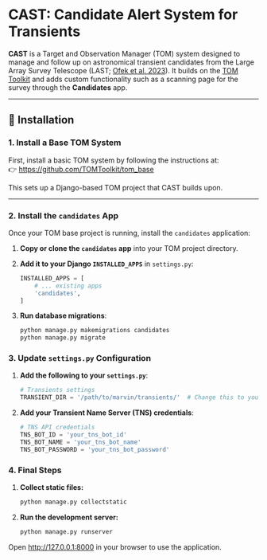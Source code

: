 # CAST: Candidate Alert System for Transients

**CAST** is a Target and Observation Manager (TOM) system designed to manage and follow up on astronomical transient candidates from the Large Array Survey Telescope (LAST; [Ofek et al. 2023]([url](https://ui.adsabs.harvard.edu/abs/2023PASP..135f5001O/abstract))). It builds on the [TOM Toolkit](https://github.com/TOMToolkit/tom_base) and adds custom functionality such as a scanning page for the survey through the **Candidates** app.

---

## 🚀 Installation

### 1. Install a Base TOM System

First, install a basic TOM system by following the instructions at:  
👉 https://github.com/TOMToolkit/tom_base

This sets up a Django-based TOM project that CAST builds upon.

---

### 2. Install the `candidates` App

Once your TOM base project is running, install the `candidates` application:

1. **Copy or clone the `candidates` app** into your TOM project directory.

2. **Add it to your Django `INSTALLED_APPS`** in `settings.py`:

   ```python
   INSTALLED_APPS = [
       # ... existing apps
       'candidates',
   ]
2. **Run database migrations**:
   ```python
   python manage.py makemigrations candidates
   python manage.py migrate

### 3. Update `settings.py` Configuration

1. **Add the following to your `settings.py`**:
   ```python
   # Transients settings
   TRANSIENT_DIR = '/path/to/marvin/transients/'  # Change this to your actual directory
   ```
2. **Add your Transient Name Server (TNS) credentials**:
   ```python
   # TNS API credentials
   TNS_BOT_ID = 'your_tns_bot_id'
   TNS_BOT_NAME = 'your_tns_bot_name'
   TNS_BOT_PASSWORD = 'your_tns_bot_password'
   ```

### 4. Final Steps

1. **Collect static files:**
   ```python
   python manage.py collectstatic
   
3. **Run the development server:**
   ```python
   python manage.py runserver
   
Open http://127.0.0.1:8000 in your browser to use the application.
